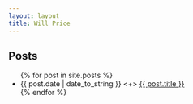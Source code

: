 ```yaml
---
layout: layout
title: Will Price
---
```


<h2 style='border: none;'>Posts</h2>
<ul class="posts">
  {% for post in site.posts %}
  <li><span>{{ post.date | date_to_string }}</span> &lt;&#43;&gt; <a href="{{ post.url }}">{{ post.title }}</a></li>
  {% endfor %}
</ul>
